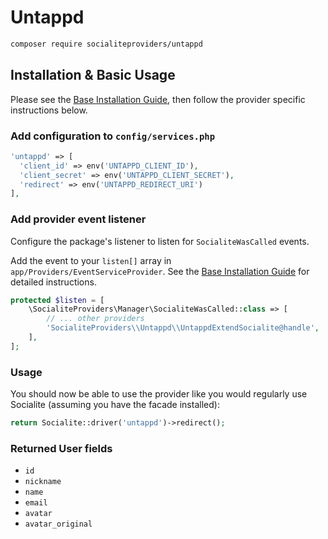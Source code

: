 # Untappd

```bash
composer require socialiteproviders/untappd
```

## Installation & Basic Usage

Please see the [Base Installation Guide](https://socialiteproviders.com/usage/), then follow the provider specific instructions below.

### Add configuration to `config/services.php`

```php
'untappd' => [    
  'client_id' => env('UNTAPPD_CLIENT_ID'),  
  'client_secret' => env('UNTAPPD_CLIENT_SECRET'),  
  'redirect' => env('UNTAPPD_REDIRECT_URI') 
],
```

### Add provider event listener

Configure the package's listener to listen for `SocialiteWasCalled` events.

Add the event to your `listen[]` array in `app/Providers/EventServiceProvider`. See the [Base Installation Guide](https://socialiteproviders.com/usage/) for detailed instructions.

```php
protected $listen = [
    \SocialiteProviders\Manager\SocialiteWasCalled::class => [
        // ... other providers
        'SocialiteProviders\\Untappd\\UntappdExtendSocialite@handle',
    ],
];
```

### Usage

You should now be able to use the provider like you would regularly use Socialite (assuming you have the facade installed):

```php
return Socialite::driver('untappd')->redirect();
```

### Returned User fields

- ``id``
- ``nickname``
- ``name``
- ``email``
- ``avatar``
- ``avatar_original``
